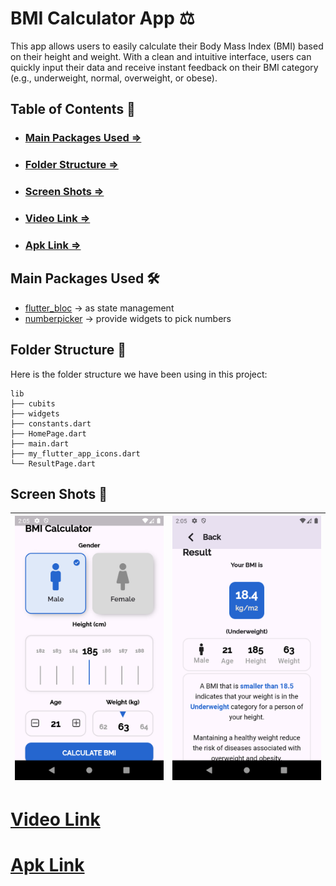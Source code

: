 # BMI Calculator App ⚖️

This app allows users to easily calculate their Body Mass Index (BMI) based on their height and weight. With a clean and intuitive interface, users can quickly input their data and receive instant feedback on their BMI category (e.g., underweight, normal, overweight, or obese).

## Table of Contents 📑

- ### [Main Packages Used =>](#main-packages-used)
- ### [Folder Structure =>](#folder-structure)
- ### [Screen Shots =>](#screen-shots)
- ### [Video Link =>](#video-link)
- ### [Apk Link =>](#apk-link)

## Main Packages Used 🛠

- [flutter_bloc](https://pub.dev/packages/flutter_bloc) -> as state management
- [numberpicker](https://pub.dev/packages/numberpicker) -> provide widgets to pick numbers

## Folder Structure 📂

Here is the folder structure we have been using in this project:

```
lib
├── cubits
├── widgets
├── constants.dart
├── HomePage.dart
├── main.dart
├── my_flutter_app_icons.dart
└── ResultPage.dart
```

## Screen Shots 📸

| <img src="https://github.com/zeyadali06/Teknosoft-tasks/blob/main/BMI%20Calculater%20App/ScreenShots/Screenshot_1732997923.png" width="300"> | <img src="https://github.com/zeyadali06/Teknosoft-tasks/blob/main/BMI%20Calculater%20App/ScreenShots/Screenshot_1732997933.png" width="300"> |
| -------------------------------------------------------------------------------------------------------------------------------------------- | -------------------------------------------------------------------------------------------------------------------------------------------- |

# [Video Link](https://www.linkedin.com/posts/zeyadali06_teknosoft-flutter-internship-activity-7188573456672706561-PzOk?utm_source=share&utm_medium=member_desktop)

# [Apk Link](https://drive.google.com/file/d/1-_ohjSoD9KRecIpi5_QrTU3odJd9rUsM/view?usp=sharing)
